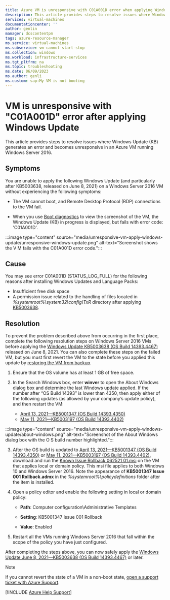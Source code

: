 ```yaml
---
title: Azure VM is unresponsive with C01A001D error when applying Windows Update
description: This article provides steps to resolve issues where Windows update generates an error and becomes unresponsive in an Azure VM.
services: virtual-machines
documentationcenter: ''
author: genlin
manager: dcscontentpm
tags: azure-resource-manager
ms.service: virtual-machines
ms.subservice: vm-cannot-start-stop
ms.collection: windows
ms.workload: infrastructure-services
ms.tgt_pltfrm: na
ms.topic: troubleshooting
ms.date: 06/09/2023
ms.author: genli
ms.custom: sap:My VM is not booting
---
```


# VM is unresponsive with "C01A001D" error after applying Windows Update

This article provides steps to resolve issues where Windows Update (KB) generates an error and becomes unresponsive in an Azure VM running Windows Server 2016.

## Symptoms

You are unable to apply the following Windows Update (and particularly after KB5003638, released on June 8, 2021) on a Windows Server 2016 VM without experiencing the following symptoms:

- The VM cannot boot, and Remote Desktop Protocol (RDP) connections to the VM fail.

- When you use [Boot diagnostics](./boot-diagnostics.md) to view the screenshot of the VM, the Windows Update (KB) in progress is displayed, but fails with error code: 'C01A001D'.

:::image type="content" source="media/unresponsive-vm-apply-windows-update/unresponsive-windows-update.png" alt-text="Screenshot shows the V M fails with the C01A001D error code.":::

## Cause

You may see error C01A001D (STATUS_LOG_FULL) for the following reasons after installing Windows Updates and Language Packs:

- Insufficient free disk space
- A permission issue related to the handling of files located in *%systemroot%\system32\config\TxR* directory after applying [KB5003638](https://support.microsoft.com/topic/june-8-2021-kb5003638-os-build-14393-4467-d9dfce91-b425-483a-8280-f54d7005b231).

## Resolution

To prevent the problem described above from occurring in the first place, complete the following resolution steps on Windows Server 2016 VMs before applying the [Windows Update KB5003638 (OS Build 14393.4467)](https://support.microsoft.com/en-us/topic/june-8-2021-kb5003638-os-build-14393-4467-d9dfce91-b425-483a-8280-f54d7005b231) released on June 8, 2021. You can also complete these steps on the failed VM, but you must first revert the VM to the state before you applied this update by [restoring the VM from backup](/azure/virtual-machines/windows/expand-os-disk).

1. Ensure that the OS volume has at least 1 GB of free space.
2. In the Search Windows box, enter **winver** to open the About Windows dialog box and determine the last Windows update applied. If the number after “OS Build 14393” is lower than 4350, then apply either of the following updates (as allowed by your company’s update policy), and then restart the VM:

    - [April 13, 2021—KB5001347 (OS Build 14393.4350)](https://support.microsoft.com/topic/april-13-2021-kb5001347-os-build-14393-4350-ee0e6301-3428-4a14-8e67-d69c5b31c66a)
    - [May 11, 2021—KB5003197 (OS Build 14393.4402)](https://support.microsoft.com/topic/may-11-2021-kb5003197-os-build-14393-4402-672e4557-b496-4ec7-bf26-3268aaf16697)

:::image type="content" source="media/unresponsive-vm-apply-windows-update/about-windows.png" alt-text="Screenshot of the About Windows dialog box with the O S build number highlighted.":::

3. After the OS build is updated to [April 13, 2021—KB5001347 (OS Build 14393.4350)](https://support.microsoft.com/topic/april-13-2021-kb5001347-os-build-14393-4350-ee0e6301-3428-4a14-8e67-d69c5b31c66a) or [May 11, 2021—KB5003197 (OS Build 14393.4402)](https://support.microsoft.com/topic/may-11-2021-kb5003197-os-build-14393-4402-672e4557-b496-4ec7-bf26-3268aaf16697), download and run the [Known Issue Rollback 062521 01.msi](https://download.microsoft.com/download/e/c/6/ec684975-1ad7-4d6f-a228-2da17b0a72b3/Windows%2010%20(1607)%20Known%20Issue%20Rollback%20062521%2001.msi) on the VM that applies local or domain policy. This msi file applies to both Windows 10 and Windows Server 2016. Note the appearance of **KB5001347 Issue 001 Rollback.admx** in the *%systemroot%\policydefinitions* folder after the item is installed.
4. Open a policy editor and enable the following setting in local or domain policy:

    - **Path**: Computer configuration\Administrative Templates

    - **Setting**: KB5001347 Issue 001 Rollback

    - **Value**: Enabled
5. Restart all the VMs running Windows Server 2016 that fall within the scope of the policy you have just configured.

After completing the steps above, you can now safely apply the [Windows Update June 8, 2021—KB5003638 (OS Build 14393.4467)](https://support.microsoft.com/en-us/topic/june-8-2021-kb5003638-os-build-14393-4467-d9dfce91-b425-483a-8280-f54d7005b231) or later.

> [!NOTE]
> If you cannot revert the state of a VM in a non-boot state, [open a support ticket with Azure Support](https://ms.portal.azure.com/#blade/Microsoft_Azure_Support/HelpAndSupportBlade/overview).

[!INCLUDE [Azure Help Support](../../../includes/azure-help-support.md)]
